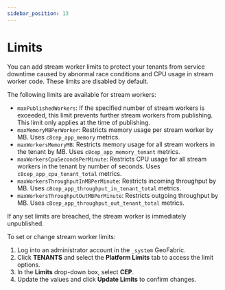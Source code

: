 ```yaml
---
sidebar_position: 13
---
```


# Limits

You can add stream worker limits to protect your tenants from service downtime caused by abnormal race conditions and CPU usage in stream worker code. These limits are disabled by default.

The following limits are available for stream workers:

* `maxPublishedWorkers`: If the specified number of stream workers is exceeded, this limit prevents further stream workers from publishing. This limit only applies at the time of publishing.
* `maxMemoryMBPerWorker`: Restricts memory usage per stream worker by MB. Uses `c8cep_app_memory` metrics.
* `maxWorkersMemoryMB`: Restricts memory usage for all stream workers in the tenant by MB. Uses `c8cep_app_memory_tenant` metrics.
* `maxWorkersCpuSecondsPerMinute`: Restricts CPU usage for all stream workers in the tenant by number of seconds. Uses `c8cep_app_cpu_tenant_total` metrics.
* `maxWorkersThroughputInMBPerMinute`: Restricts incoming throughput by MB. Uses `c8cep_app_throughput_in_tenant_total` metrics.
* `maxWorkersThroughputOutMBPerMinute`: Restricts outgoing throughput by MB. Uses `c8cep_app_throughput_out_tenant_total` metrics.

If any set limits are breached, the stream worker is immediately unpublished.

To set or change stream worker limits:

1. Log into an administrator account in the `_system` GeoFabric.
2. Click **TENANTS** and select the **Platform Limits** tab to access the limit options.
3. In the **Limits** drop-down box, select **CEP**.
4. Update the values and click **Update Limits** to confirm changes.
